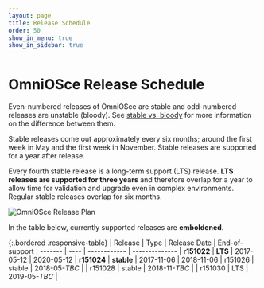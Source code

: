 ```yaml
---
layout: page
title: Release Schedule
order: 50
show_in_menu: true
show_in_sidebar: true
---
```


# OmniOSce Release Schedule

Even-numbered releases of OmniOSce are stable and odd-numbered releases are
unstable (bloody). See [stable vs. bloody](/info/stablevsbloody.html) for
more information on the difference between them.

Stable releases come out approximately every six months; around the first week
in May and the first week in November. Stable releases are supported
for a year after release.

Every fourth stable release is a long-term support (LTS) release. **LTS
releases are supported for three years** and therefore overlap for a year to
allow time for validation and upgrade even in complex environments. Regular
stable releases overlap for six months.

<img class="responsive-img" src="/release-plan.png" alt="OmniOSce Release Plan" />

In the table below, currently supported releases are **emboldened**.

{:.bordered .responsive-table}
| Release	| Type    	| Release Date  | End-of-support
| -------	| ----    	| ------------  | --------------
| **r151022**	| **LTS** 	| 2017-05-12    | 2020-05-12
| **r151024**	| **stable**  	| 2017-11-06    | 2018-11-06
| r151026	| stable  	| 2018-05-*TBC* |
| r151028	| stable  	| 2018-11-*TBC* |
| r151030	| LTS     	| 2019-05-*TBC* |

